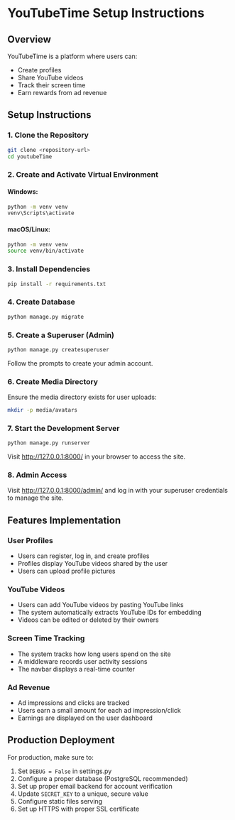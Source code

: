 # YouTubeTime Setup Instructions

## Overview

YouTubeTime is a platform where users can:
- Create profiles
- Share YouTube videos
- Track their screen time
- Earn rewards from ad revenue

## Setup Instructions

### 1. Clone the Repository

```bash
git clone <repository-url>
cd youtubeTime
```

### 2. Create and Activate Virtual Environment

#### Windows:
```bash
python -m venv venv
venv\Scripts\activate
```

#### macOS/Linux:
```bash
python -m venv venv
source venv/bin/activate
```

### 3. Install Dependencies

```bash
pip install -r requirements.txt
```

### 4. Create Database

```bash
python manage.py migrate
```

### 5. Create a Superuser (Admin)

```bash
python manage.py createsuperuser
```

Follow the prompts to create your admin account.

### 6. Create Media Directory

Ensure the media directory exists for user uploads:

```bash
mkdir -p media/avatars
```

### 7. Start the Development Server

```bash
python manage.py runserver
```

Visit http://127.0.0.1:8000/ in your browser to access the site.

### 8. Admin Access

Visit http://127.0.0.1:8000/admin/ and log in with your superuser credentials to manage the site.

## Features Implementation

### User Profiles
- Users can register, log in, and create profiles
- Profiles display YouTube videos shared by the user
- Users can upload profile pictures

### YouTube Videos
- Users can add YouTube videos by pasting YouTube links
- The system automatically extracts YouTube IDs for embedding
- Videos can be edited or deleted by their owners

### Screen Time Tracking
- The system tracks how long users spend on the site
- A middleware records user activity sessions
- The navbar displays a real-time counter

### Ad Revenue
- Ad impressions and clicks are tracked
- Users earn a small amount for each ad impression/click
- Earnings are displayed on the user dashboard

## Production Deployment

For production, make sure to:

1. Set `DEBUG = False` in settings.py
2. Configure a proper database (PostgreSQL recommended)
3. Set up proper email backend for account verification
4. Update `SECRET_KEY` to a unique, secure value
5. Configure static files serving
6. Set up HTTPS with proper SSL certificate 